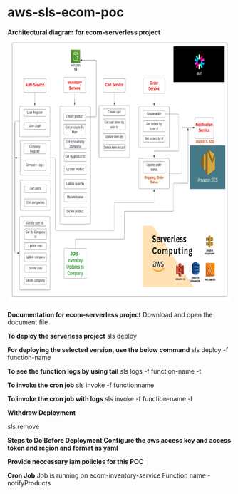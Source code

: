 # aws-sls-ecom-poc

<b>Architectural diagram for ecom-serverless project</b>
<img src="/ecom-poc.png" alt="My cool logo" height="600" width="800"/>

<b>Documentation for ecom-serverless project</b>
Download and open the document file

<b>To deploy the serverless project</b>
sls deploy

<b>For deploying the selected version, use the below command</b>
sls deploy -f function-name

<b>To see the function logs by using tail</b>
sls logs -f function-name -t

<b>To invoke the cron job</b>
sls invoke -f functionname

<b>To invoke the cron job with logs</b>
sls invoke -f function-name -l

<b>Withdraw Deployment</b>

sls remove

<b>Steps to Do Before Deployment Configure the aws access key and access token and region and format as yaml</b>

<b>Provide neccessary iam policies for this POC</b>

<b>Cron Job</b>
Job is running on ecom-inventory-service
Function name - notifyProducts
